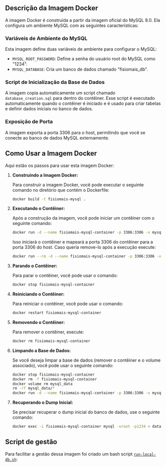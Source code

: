 ## Descrição da Imagem Docker

A imagem Docker é construída a partir da imagem oficial do MySQL 8.0. Ela configura um ambiente MySQL com as seguintes características:

### Variáveis de Ambiente do MySQL

Esta imagem define duas variáveis de ambiente para configurar o MySQL:

- `MYSQL_ROOT_PASSWORD`: Define a senha do usuário root do MySQL como "1234".
- `MYSQL_DATABASE`: Cria um banco de dados chamado "fisiomais_db".

### Script de Inicialização da Base de Dados

A imagem copia automaticamente um script chamado `database_creation.sql` para dentro do contêiner. Esse script é executado automaticamente quando o contêiner é iniciado e é usado para criar tabelas e definir dados iniciais no banco de dados.

### Exposição de Porta

A imagem exporta a porta 3306 para o host, permitindo que você se conecte ao banco de dados MySQL externamente.

## Como Usar a Imagem Docker

Aqui estão os passos para usar esta imagem Docker:

1. **Construindo a Imagem Docker:**

   Para construir a imagem Docker, você pode executar o seguinte comando no diretório que contém o Dockerfile:

   ```bash
   docker build -t fisiomais-mysql .
   ```

2. **Executando o Contêiner:**

   Após a construção da imagem, você pode iniciar um contêiner com o seguinte comando:

   ```bash
   docker run -d --name fisiomais-mysql-container -p 3306:3306 -v mysql_data:/var/lib/mysql fisiomais-mysql
   ```

   Isso iniciará o contêiner e mapeará a porta 3306 do contêiner para a porta 3306 do host.
   Caso queria remove-lo após a execução execute:
   ```bash
   docker run --rm -d --name fisiomais-mysql-container -p 3306:3306 -v mysql_data:/var/lib/mysql fisiomais-mysql
   ```

3. **Parando o Contêiner:**

   Para parar o contêiner, você pode usar o comando:

   ```bash
   docker stop fisiomais-mysql-container
   ```

4. **Reiniciando o Contêiner:**

   Para reiniciar o contêiner, você pode usar o comando:

   ```bash
   docker restart fisiomais-mysql-container
   ```

5. **Removendo o Contêiner:**

   Para remover o contêiner, execute:

   ```bash
   docker rm fisiomais-mysql-container
   ```

6. **Limpando a Base de Dados:**

   Se você deseja limpar a base de dados (remover o contêiner e o volume associado), você pode usar o seguinte comando:

   ```bash
   docker stop fisiomais-mysql-container
   docker rm -f fisiomais-mysql-container
   docker volume rm mysql_data
   rm -rf mysql_data/*
   docker run -d --name fisiomais-mysql-container -p 3306:3306 -v mysql_data:/var/lib/mysql fisiomais-mysql
   ```

7. **Recuperando o Dump Inicial:**

   Se precisar recuperar o dump inicial do banco de dados, use o seguinte comando:

   ```bash
   docker exec -i fisiomais-mysql-container mysql -uroot -p1234 < database_data_initialization_script.sql
   ```

## Script de gestão

Para facilitar a gestão dessa imagem foi criado um bash script [`run-local-db.sh`](./Bash-script.md):